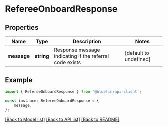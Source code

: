# RefereeOnboardResponse


## Properties

Name | Type | Description | Notes
------------ | ------------- | ------------- | -------------
**message** | **string** | Response message indicating if the referral code exists | [default to undefined]

## Example

```typescript
import { RefereeOnboardResponse } from '@bluefin/api-client';

const instance: RefereeOnboardResponse = {
    message,
};
```

[[Back to Model list]](../README.md#documentation-for-models) [[Back to API list]](../README.md#documentation-for-api-endpoints) [[Back to README]](../README.md)

